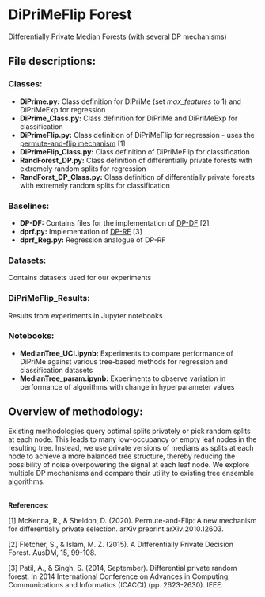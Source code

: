 # DiPriMeFlip Forest
Differentially Private Median Forests (with several DP mechanisms)

## File descriptions:
### Classes:
  * **DiPrime.py:** Class definition for DiPriMe (set _max_features_ to 1) and DiPriMeExp for regression
  * **DiPrime_Class.py:** Class definition for DiPriMe and DiPriMeExp for classification
  * **DiPrimeFlip.py:** Class definition of DiPriMeFlip for regression - uses the [permute-and-flip mechanism](https://arxiv.org/abs/2010.12603) [1]
  * **DiPrimeFlip_Class.py:** Class definition of DiPriMeFlip for classification
  * **RandForest_DP.py:** Class definition of differentially private forests with extremely random splits for regression
  * **RandForst_DP_Class.py:** Class definition of differentially private forests with extremely random splits for classification

### Baselines:
  * **DP-DF:** Contains files for the implementation of [DP-DF](https://www.researchgate.net/profile/Md_Islam61/publication/308802652_A_Differentially_Private_Decision_Forest/links/57f3718508ae8da3ce51b330/A-Differentially-Private-Decision-Forest.pdf) [2]
  * **dprf.py:** Implementation of [DP-RF](https://ieeexplore.ieee.org/abstract/document/6968348?casa_token=PoyO5iQL10cAAAAA:lz7HfukwBVWyUjTUll_Eg9MYjEcXKZTaIdGqpeqb3E-gOX6qF5khqeTqADWb_l8NopxaW3LmnEO6) [3]
  * **dprf_Reg.py:** Regression analogue of DP-RF

### Datasets:
Contains datasets used for our experiments

### DiPriMeFlip_Results:
Results from experiments in Jupyter notebooks

### Notebooks:
  * **MedianTree_UCI.ipynb:** Experiments to compare performance of DiPriMe against various tree-based methods for regression and classification datasets
  * **MedianTree_param.ipynb:** Experiments to observe variation in performance of algorithms with change in hyperparameter values

## Overview of methodology:
Existing methodologies query optimal splits privately or pick random splits at each node. This leads to many low-occupancy or empty leaf nodes in the resulting tree. Instead, we use private versions of medians as splits at each node to achieve a more balanced tree structure, thereby reducing the possibility of noise overpowering the signal at each leaf node. We explore multiple DP mechanisms and compare their utility to existing tree ensemble algorithms.
<br /><br />

**References**:

[1] McKenna, R., & Sheldon, D. (2020). Permute-and-Flip: A new mechanism for differentially private selection. arXiv preprint arXiv:2010.12603.

[2] Fletcher, S., & Islam, M. Z. (2015). A Differentially Private Decision Forest. AusDM, 15, 99-108.

[3] Patil, A., & Singh, S. (2014, September). Differential private random forest. In 2014 International Conference on Advances in Computing, Communications and Informatics (ICACCI) (pp. 2623-2630). IEEE.